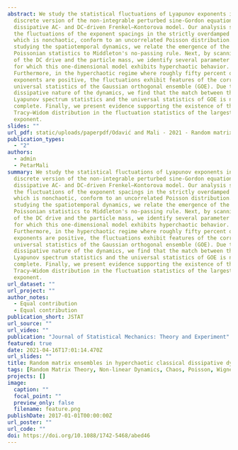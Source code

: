 ```yaml
---
abstract: We study the statistical fluctuations of Lyapunov exponents in the
  discrete version of the non-integrable perturbed sine-Gordon equation, the
  dissipative AC- and DC-driven Frenkel–Kontorova model. Our analysis shows that
  the fluctuations of the exponent spacings in the strictly overdamped limit,
  which is nonchaotic, conform to an uncorrelated Poisson distribution. By
  studying the spatiotemporal dynamics, we relate the emergence of the
  Poissonian statistics to Middleton's no-passing rule. Next, by scanning values
  of the DC drive and the particle mass, we identify several parameter regions
  for which this one-dimensional model exhibits hyperchaotic behavior.
  Furthermore, in the hyperchaotic regime where roughly fifty percent of the
  exponents are positive, the fluctuations exhibit features of the correlated
  universal statistics of the Gaussian orthogonal ensemble (GOE). Due to the
  dissipative nature of the dynamics, we find that the match between the
  Lyapunov spectrum statistics and the universal statistics of GOE is not
  complete. Finally, we present evidence supporting the existence of the
  Tracy–Widom distribution in the fluctuation statistics of the largest Lyapunov
  exponent.
slides: ""
url_pdf: static/uploads/paperpdf/Odavić and Mali - 2021 - Random matrix ensembles in hyperchaotic classical .pdf
publication_types:
  - "2"
authors:
  - admin
  - PetarMali
summary: We study the statistical fluctuations of Lyapunov exponents in the
  discrete version of the non-integrable perturbed sine-Gordon equation, the
  dissipative AC- and DC-driven Frenkel–Kontorova model. Our analysis shows that
  the fluctuations of the exponent spacings in the strictly overdamped limit,
  which is nonchaotic, conform to an uncorrelated Poisson distribution. By
  studying the spatiotemporal dynamics, we relate the emergence of the
  Poissonian statistics to Middleton's no-passing rule. Next, by scanning values
  of the DC drive and the particle mass, we identify several parameter regions
  for which this one-dimensional model exhibits hyperchaotic behavior.
  Furthermore, in the hyperchaotic regime where roughly fifty percent of the
  exponents are positive, the fluctuations exhibit features of the correlated
  universal statistics of the Gaussian orthogonal ensemble (GOE). Due to the
  dissipative nature of the dynamics, we find that the match between the
  Lyapunov spectrum statistics and the universal statistics of GOE is not
  complete. Finally, we present evidence supporting the existence of the
  Tracy–Widom distribution in the fluctuation statistics of the largest Lyapunov
  exponent.
url_dataset: ""
url_project: ""
author_notes:
  - Equal contribution
  - Equal contribution
publication_short: JSTAT
url_source: ""
url_video: ""
publication: "Journal of Statistical Mechanics: Theory and Experiment"
featured: true
date: 2021-04-16T17:01:14.470Z
url_slides: ""
title: Random matrix ensembles in hyperchaotic classical dissipative dynamic systems
tags: [Random Matrix Theory, Non-linear Dynamics, Chaos, Poisson, Wigner-Dyson, Lyapunov exponent, Middleton no-passing rule, Overdamped systems]
projects: []
image:
  caption: ""
  focal_point: ""
  preview_only: false
  filename: feature.png
publishDate: 2017-01-01T00:00:00Z
url_poster: ""
url_code: ""
doi: https://doi.org/10.1088/1742-5468/abed46
---
```


